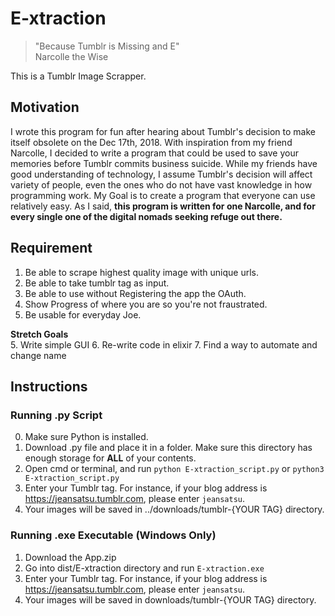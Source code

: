 # E-xtraction
> "Because Tumblr is Missing and E"  
> Narcolle the Wise

This is a Tumblr Image Scrapper. 

## Motivation
I wrote this program for fun after hearing about Tumblr's decision to make itself obsolete on the Dec 17th, 2018. With inspiration from my friend Narcolle, I decided to write a program that could be used to save your memories before Tumblr commits business suicide. While my friends have good understanding of technology, I assume Tumblr's decision will affect variety of people, even the ones who do not have vast knowledge in how programming work. My Goal is to create a program that everyone can use relatively easy. As I said, **this program is written for one Narcolle, and for every single one of the digital nomads seeking refuge out there.**

## Requirement

1. Be able to scrape highest quality image with unique urls.
2. Be able to take tumblr tag as input.
3. Be able to use without Registering the app the OAuth.
4. Show Progress of where you are so you're not fraustrated.
5. Be usable for everyday Joe.

**Stretch Goals**  
5. Write simple GUI
6. Re-write code in elixir
7. Find a way to automate and change name

## Instructions

### Running .py Script
0. Make sure Python is installed.
1. Download .py file and place it in a folder. Make sure this directory has enough storage for **ALL** of your contents.
2. Open cmd or terminal, and run `python E-xtraction_script.py` or `python3 E-xtraction_script.py`
3. Enter your Tumblr tag. For instance, if your blog address is https://jeansatsu.tumblr.com, please enter `jeansatsu`.
4. Your images will be saved in ../downloads/tumblr-{YOUR TAG} directory.

### Running .exe Executable (Windows Only)
1. Download the App.zip
2. Go into dist/E-xtraction directory and run `E-xtraction.exe`
3. Enter your Tumblr tag. For instance, if your blog address is https://jeansatsu.tumblr.com, please enter `jeansatsu`.
4. Your images will be saved in downloads/tumblr-{YOUR TAG} directory.
